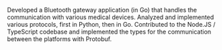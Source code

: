 Developed a Bluetooth gateway application (in Go) that handles the communication with various
medical devices. Analyzed and implemented various protocols, first in Python, then in Go.
Contributed to the Node.JS / TypeScript codebase and implemented the types for the communication 
between the platforms with Protobuf.